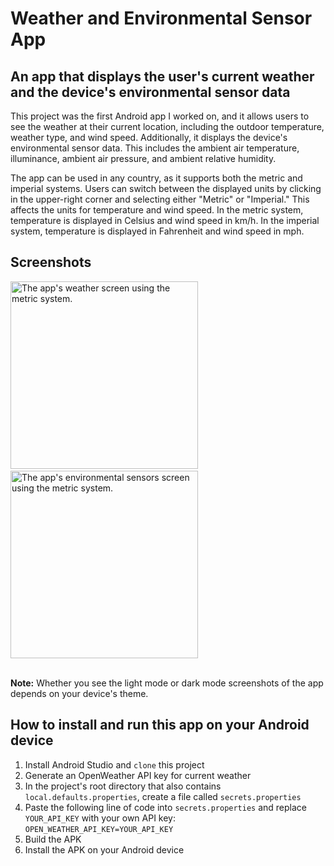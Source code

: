 # Weather and Environmental Sensor App

## An app that displays the user's current weather and the device's environmental sensor data
This project was the first Android app I worked on, and it allows users to see the weather at their current location, including the outdoor temperature, weather type, and wind speed. Additionally, it displays the device's environmental sensor data. This includes the ambient air temperature, illuminance, ambient air pressure, and ambient relative humidity.

The app can be used in any country, as it supports both the metric and imperial systems. Users can switch between the displayed units by clicking in the upper-right corner and selecting either "Metric" or "Imperial." This affects the units for temperature and wind speed. In the metric system, temperature is displayed in Celsius and wind speed in km/h. In the imperial system, temperature is displayed in Fahrenheit and wind speed in mph.

## Screenshots
<picture>
  <source media="(prefers-color-scheme: dark)" srcset="https://github.com/user-attachments/assets/ec1bf692-bbdf-4755-a1ac-50cfa06a695b" width="300">
  <source media="(prefers-color-scheme: light)" srcset="https://github.com/user-attachments/assets/39069deb-8ddf-4b7d-8c95-45163dd5b03b" width="300">
  <img alt="The app's weather screen using the metric system." src="https://github.com/user-attachments/assets/ec1bf692-bbdf-4755-a1ac-50cfa06a695b" width="300">
</picture>
&nbsp;
<picture>
  <source media="(prefers-color-scheme: dark)" srcset="https://github.com/user-attachments/assets/bca5e572-1eed-4343-84f1-71b24aeaf78f" width="300">
  <source media="(prefers-color-scheme: light)" srcset="https://github.com/user-attachments/assets/2b174d8b-de64-411b-a565-e21e6faf0d36" width="300">
  <img alt="The app's environmental sensors screen using the metric system." src="https://github.com/user-attachments/assets/bca5e572-1eed-4343-84f1-71b24aeaf78f" width="300">
</picture>

<br>
<br>

**Note:** Whether you see the light mode or dark mode screenshots of the app depends on your device's theme.

## How to install and run this app on your Android device
1. Install Android Studio and `clone` this project
2. Generate an OpenWeather API key for current weather
3. In the project's root directory that also contains `local.defaults.properties`, create a file called `secrets.properties`
4. Paste the following line of code into `secrets.properties` and replace `YOUR_API_KEY` with your own API key: `OPEN_WEATHER_API_KEY=YOUR_API_KEY`
5. Build the APK
6. Install the APK on your Android device
